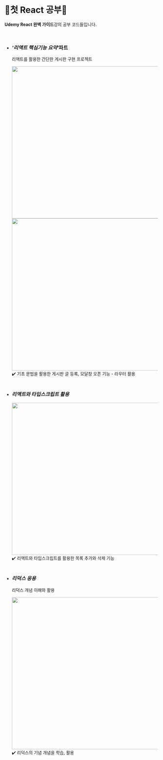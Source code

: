 <h1>🌠첫 React 공부🌠</h1>
<p> <b>Udemy React 완벽 가이드</b>강의 공부 코드들입니다.</p>
<br>
<ul>
<li><h3><i>'리액트 핵심기능 요약'</i>파트</h3></li>
<p>리액트를 활용한 간단한 게시판 구현 프로젝트</p>
<img src="https://github.com/Cloudyee/react-starting-practice/assets/126961013/80e39678-ad10-4a2a-9bc2-3a7a04d2757b" width="500"/>
<br>

<img src="https://github.com/Cloudyee/react-starting-practice/assets/126961013/8a4e0829-60d0-4b60-94ce-cff6d4ee7b22"  width="500"/>

<br>  
✔️ 기초 문법을 활용한 게시판 글 등록, 모달창 오픈 기능 - 라우터 활용
<br>
<br>

<li><h3><i>리액트와 타입스크립트 활용</i></h3></li>
  
<img src="https://github.com/Cloudyee/react-starting-practice/assets/126961013/695417d3-2c20-47b0-9d1d-8ee9478ac2aa" width="500"/>
<br>
✔️ 리액트와 타입스크립트를 활용한 목록 추가와 삭제 기능
<br>
<br>
<li><h3><i>리덕스 응용</i></h3></li>
<p>리덕스 개념 이해와 활용</p>
<img src="https://github.com/Cloudyee/react-starting-practice/assets/126961013/b7786993-0d17-42ce-885f-648761642048" width="500"/>
<br>
✔️ 리덕스의 기념 개념을 학습, 활용

</ul>
<br>
<br>
